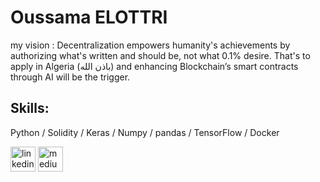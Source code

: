 

# Oussama ELOTTRI
my vision :
Decentralization empowers humanity's achievements by authorizing what's written and should be, not what 0.1% desire. 
That's to apply in Algeria (باذن الله) and enhancing Blockchain’s smart contracts through AI will be the trigger.

## Skills:
Python /  Solidity / Keras / Numpy / pandas / TensorFlow / Docker 





[<img src='https://cdn.jsdelivr.net/npm/simple-icons@3.0.1/icons/linkedin.svg' alt='linkedin' height='40'>](https://www.linkedin.com/in/https://www.linkedin.com/in/oussama1elottri//)  [<img src='https://cdn.jsdelivr.net/npm/simple-icons@3.0.1/icons/medium.svg' alt='medium' height='40'>](https://medium.com/@oussama1elottri)  

